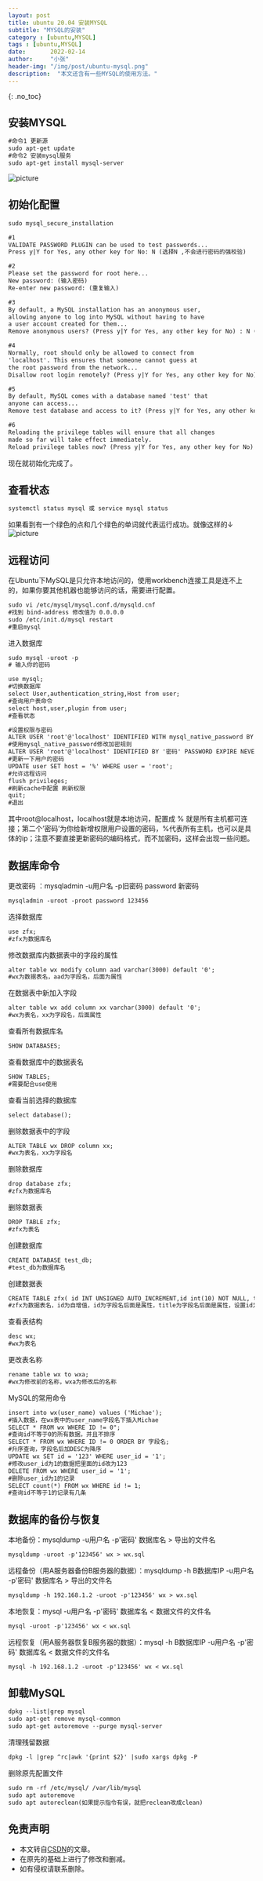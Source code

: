 ```yaml
---
layout: post
title: ubuntu 20.04 安装MYSQL
subtitle: "MYSQL的安装"
category : [ubuntu,MYSQL]
tags : [ubuntu,MYSQL]
date:       2022-02-14
author:     "小张"
header-img: "/img/post/ubuntu-mysql.png"
description:  "本文还含有一些MYSQL的使用方法。"
---
```


{: .no_toc}

## 安装MYSQL
``` txt
#命令1 更新源
sudo apt-get update
#命令2 安装mysql服务
sudo apt-get install mysql-server
```
![picture](/img/post/mysql1.png)

## 初始化配置
``` txt
sudo mysql_secure_installation
```
``` txt
#1
VALIDATE PASSWORD PLUGIN can be used to test passwords...
Press y|Y for Yes, any other key for No: N (选择N ,不会进行密码的强校验)

#2
Please set the password for root here...
New password: (输入密码)
Re-enter new password: (重复输入)

#3
By default, a MySQL installation has an anonymous user,
allowing anyone to log into MySQL without having to have
a user account created for them...
Remove anonymous users? (Press y|Y for Yes, any other key for No) : N (选择N，不删除匿名用户)

#4
Normally, root should only be allowed to connect from
'localhost'. This ensures that someone cannot guess at
the root password from the network...
Disallow root login remotely? (Press y|Y for Yes, any other key for No) : N (选择N，允许root远程连接)

#5
By default, MySQL comes with a database named 'test' that
anyone can access...
Remove test database and access to it? (Press y|Y for Yes, any other key for No) : N (选择N，不删除test数据库)

#6
Reloading the privilege tables will ensure that all changes
made so far will take effect immediately.
Reload privilege tables now? (Press y|Y for Yes, any other key for No) : Y (选择Y，修改权限立即生效)
```
现在就初始化完成了。

## 查看状态
``` txt
systemctl status mysql 或 service mysql status
```
如果看到有一个绿色的点和几个绿色的单词就代表运行成功。就像这样的↓
![picture](/img/post/mysql2.png)

## 远程访问
在Ubuntu下MySQL是只允许本地访问的，使用workbench连接工具是连不上的，如果你要其他机器也能够访问的话，需要进行配置。
```txt
sudo vi /etc/mysql/mysql.conf.d/mysqld.cnf
#找到 bind-address 修改值为 0.0.0.0
sudo /etc/init.d/mysql restart
#重启mysql
```
进入数据库
```txt
sudo mysql -uroot -p
# 输入你的密码

use mysql;
#切换数据库
select User,authentication_string,Host from user;
#查询用户表命令
select host,user,plugin from user;
#查看状态

#设置权限与密码
ALTER USER 'root'@'localhost' IDENTIFIED WITH mysql_native_password BY '密码';
#使用mysql_native_password修改加密规则
ALTER USER 'root'@'localhost' IDENTIFIED BY '密码' PASSWORD EXPIRE NEVER;
#更新一下用户的密码
UPDATE user SET host = '%' WHERE user = 'root';
#允许远程访问
flush privileges;
#刷新cache中配置 刷新权限
quit;
#退出
```
其中root@localhost，localhost就是本地访问，配置成 % 就是所有主机都可连接；第二个’密码’为你给新增权限用户设置的密码，%代表所有主机，也可以是具体的ip；注意不要直接更新密码的编码格式，而不加密码，这样会出现一些问题。

## 数据库命令
更改密码 ：mysqladmin -u用户名 -p旧密码 password 新密码
```txt
mysqladmin -uroot -proot password 123456 
```
选择数据库
```txt
use zfx;
#zfx为数据库名
```
修改数据库内数据表中的字段的属性
```txt
alter table wx modify column aad varchar(3000) default '0';
#wx为数据表名，aad为字段名，后面为属性
```
在数据表中新加入字段
```txt
alter table wx add column xx varchar(3000) default '0';
#wx为表名，xx为字段名，后面属性
```
查看所有数据库名
```txt
SHOW DATABASES;
```
查看数据库中的数据表名
```txt
SHOW TABLES;
#需要配合use使用
```
查看当前选择的数据库
```txt
select database();
```
删除数据表中的字段
```txt
ALTER TABLE wx DROP column xx;
#wx为表名，xx为字段名
```
删除数据库
```txt
drop database zfx;
#zfx为数据库名
```
删除数据表
```txt
DROP TABLE zfx;
#zfx为表名
```
创建数据库
```txt
CREATE DATABASE test_db;
#test_db为数据库名
```
创建数据表
```txt
CREATE TABLE zfx( id INT UNSIGNED AUTO_INCREMENT,id int(10) NOT NULL, title VARCHAR(100) NOT NULL, PRIMARY KEY (id) )ENGINE=InnoDB DEFAULT CHARSET=utf8;
#zfx为数据表名，id为自增值，id为字段名后面是属性，title为字段名后面是属性，设置id为主键
```
查看表结构
```txt
desc wx;
#wx为表名
```
更改表名称
```txt
rename table wx to wxa;
#wx为修改前的名称，wxa为修改后的名称
```
MySQL的常用命令
```txt
insert into wx(user_name) values ('Michae');
#插入数据，在wx表中的user_name字段名下插入Michae
SELECT * FROM wx WHERE ID != 0";
#查询id不等于0的所有数据，并且不排序
SELECT * FROM wx WHERE ID != 0 ORDER BY 字段名;
#升序查询，字段名后加DESC为降序
UPDATE wx SET id = '123' WHERE user_id = '1';
#修改user_id为1的数据把里面的id改为123
DELETE FROM wx WHERE user_id = '1';
#删除user_id为1的记录
SELECT count(*) FROM wx WHERE id != 1;
#查询id不等于1的记录有几条
```

## 数据库的备份与恢复
本地备份：mysqldump -u用户名 -p'密码' 数据库名 > 导出的文件名
```txt
mysqldump -uroot -p'123456' wx > wx.sql
```
远程备份（用A服务器备份B服务器的数据）：mysqldump -h B数据库IP -u用户名 -p'密码' 数据库名 > 导出的文件名
```txt
mysqldump -h 192.168.1.2 -uroot -p'123456' wx > wx.sql
```
本地恢复：mysql -u用户名 -p'密码' 数据库名 < 数据文件的文件名
```txt
mysql -uroot -p'123456' wx < wx.sql
```
远程恢复（用A服务器恢复B服务器的数据）：mysql -h B数据库IP -u用户名 -p'密码' 数据库名 < 数据文件的文件名
```txt
mysql -h 192.168.1.2 -uroot -p'123456' wx < wx.sql
```

## 卸载MySQL
```txt
dpkg --list|grep mysql
sudo apt-get remove mysql-common
sudo apt-get autoremove --purge mysql-server
```
清理残留数据
```txt
dpkg -l |grep ^rc|awk '{print $2}' |sudo xargs dpkg -P
```
删除原先配置文件
```txt
sudo rm -rf /etc/mysql/ /var/lib/mysql
sudo apt autoremove
sudo apt autoreclean(如果提示指令有误，就把reclean改成clean)
```
## 免责声明
- 本文转自[CSDN](https://blog.csdn.net/weixin_38924500/article/details/106261971)的文章。
- 在原先的基础上进行了修改和删减。
- 如有侵权请联系删除。
